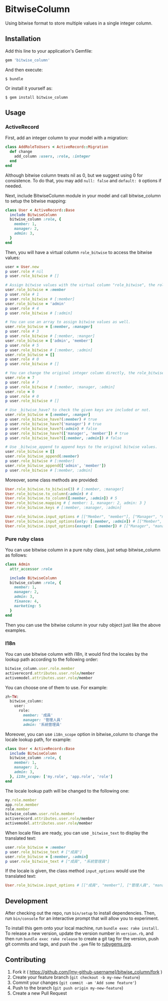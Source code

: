 # BitwiseColumn

Using bitwise format to store multiple values in a single integer column.

## Installation

Add this line to your application's Gemfile:

```ruby
gem 'bitwise_column'
```

And then execute:

    $ bundle

Or install it yourself as:

    $ gem install bitwise_column

## Usage

### ActiveRecord

First, add an integer column to your model with a migration:

```ruby
class AddRoleToUsers < ActiveRecord::Migration
  def change
    add_column :users, :role, :integer
  end
end
```

Although bitwise column treats nil as 0, but we suggest using 0 for consistence. To do that, you may add `null: false` and `default: 0` options if needed.

Next, include BitwiseColumn module in your model and call bitwise_column to setup the bitwise mapping:

```ruby
class User < ActiveRecord::Base
  include BitwiseColumn
  bitwise_column :role, {
    member: 1,
    manager: 2,
    admin: 3,
  }
end
```

Then, you will have a virtual column `role_bitwise` to access the bitwise values:

```ruby
user = User.new
p user.role # nil
p user.role_bitwise # []

# Assign bitwise values with the virtual column "role_bitwise", the role column is updated at the same time.
user.role_bitwise = :member
p user.role # 1
p user.role_bitwise # [:member]
user.role_bitwise = 'admin'
p user.role # 4
p user.role_bitwise # [:admin]

# You can use an array to assign bitwise values as well.
user.role_bitwise = [:member, :manager]
p user.role # 3
p user.role_bitwise # [:member, :manger]
user.role_bitwise = ['admin', 'member']
p user.role # 5
p user.role_bitwise # [:member, :admin]
user.role_bitwise = []
p user.role # 0
p user.role_bitwise # []

# You can change the original integer column directly, the role_bitwise is updated at the same time.
user.role = 7
p user.role # 7
p user.role_bitwise # [:member, :manager, :admin]
user.role = 0
p user.role # 0
p user.role_bitwise # []

# Use _bitwise_have? to check the given keys are included or not.
user.role_bitwise = [:member, :manger]
p user.role_bitwise_have?(:member) # true
p user.role_bitwise_have?('manager') # true
p user.role_bitwise_have?(:admin) # false
p user.role_bitwise_have?(['manager', 'member']) # true
p user.role_bitwise_have?([:member, :admin]) # false

# Use _bitwise_append to append keys to the original bitwise values.
user.role_bitwise = []
user.role_bitwise_append(:member)
p user.role_bitwise # [:member]
user.role_bitwise_append(['admin', 'member'])
p user.role_bitwise # [:member, :admin]
```

Moreover, some class methods are provided:

```ruby
User.role_bitwise.to_bitwise(3) # [:member, :manager]
User.role_bitwise.to_column(:admin) # 4
User.role_bitwise.to_column([:member, :admin]) # 5
User.role_bitwise.mapping # { member: 1, manager: 2, admin: 3 }
User.role_bitwise.keys # [:member, :manager, :admin]

User.role_bitwise.input_options # [["Member", "member"], ["Manager", "manager"], ["Admin", "admin"]]
User.role_bitwise.input_options(only: [:member, :admin]) # [["Member", "member"], ["Admin", "admin"]]
User.role_bitwise.input_options(except: [:member]) # [["Manager", "manager"], ["Admin", "admin"]]
```

### Pure ruby class

You can use bitwise column in a pure ruby class, just setup bitwise_column as follows:

```ruby
class Admin
  attr_accessor :role

  include BitwiseColumn
  bitwise_column :role, {
    member: 1,
    manager: 2,
    admin: 3,
    finance: 4,
    marketing: 5
  }
end
```

Then you can use the bitwise column in your ruby object just like the above examples.

### I18n

You can use bitwise column with i18n, it would find the locales by the lookup path according to the following order:

```ruby
bitwise_column.user.role.member
activerecord.attributes.user.role/member
activemodel.attributes.user.role/member
```

You can choose one of them to use. For example:

```ruby
zh-TW:
  bitwise_column:
    user:
      role:
        member: '成員'
        manager: '管理人員'
        admin: '系統管理員'
```

Moreover, you can use `i18n_scope` option in bitwise_column to change the locale lookup path, for example:

```ruby
class User < ActiveRecord::Base
  include BitwiseColumn
  bitwise_column :role, {
    member: 1,
    manager: 2,
    admin: 3,
  }, i18n_scope: ['my.role', 'app.role', 'role']
end
```
The locale lookup path will be changed to the following one:

```ruby
my.role.member
app.role.member
role.member
bitwise_column.user.role.member
activerecord.attributes.user.role/member
activemodel.attributes.user.role/member
```

When locale files are ready, you can use `_bitwise_text` to display the translated text:

```ruby
user.role_bitwise = :member
p user.role_bitwise_text # ["成員"]
user.role_bitwise = [:member, :admin]
p user.role_bitwise_text # ["成員", "系統管理員"]
```

If the locale is given, the class method `input_options` would use the translated text:

```ruby
User.role_bitwise.input_options # [["成員", "member"], ["管理人員", "manager"], ["系統管理員", "admin"]]
```

## Development

After checking out the repo, run `bin/setup` to install dependencies. Then, run `bin/console` for an interactive prompt that will allow you to experiment.

To install this gem onto your local machine, run `bundle exec rake install`. To release a new version, update the version number in `version.rb`, and then run `bundle exec rake release` to create a git tag for the version, push git commits and tags, and push the `.gem` file to [rubygems.org](https://rubygems.org).

## Contributing

1. Fork it ( https://github.com/[my-github-username]/bitwise_column/fork )
2. Create your feature branch (`git checkout -b my-new-feature`)
3. Commit your changes (`git commit -am 'Add some feature'`)
4. Push to the branch (`git push origin my-new-feature`)
5. Create a new Pull Request

